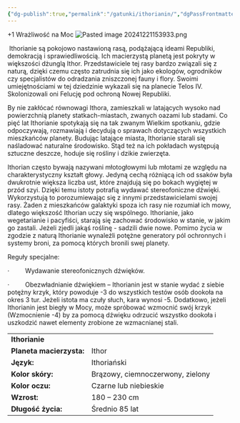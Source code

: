 ```yaml
---
{"dg-publish":true,"permalink":"/gatunki/ithorianin/","dgPassFrontmatter":true}
---
```


+1 Wrażliwość na Moc
![Pasted image 20241221153933.png](/img/user/Obrazy/Pasted%20image%2020241221153933.png)

 Ithorianie są pokojowo nastawioną rasą, podążającą ideami Republiki, demokracją i sprawiedliwością. Ich macierzystą planetą jest pokryty w większości dżunglą Ithor. Przedstawiciele tej rasy bardzo związali się z naturą, dzięki czemu często zatrudnia się ich jako ekologów, ogrodników czy specjalistów do odradzania zniszczonej fauny i flory. Swoimi umiejętnościami w tej dziedzinie wykazali się na planecie Telos IV. Skolonizowali oni Felucję pod ochroną Nowej Republiki.

By nie zakłócać równowagi Ithora, zamieszkali w latających wysoko nad powierzchnią planety statkach-miastach, zwanych oazami lub stadami. Co pięć lat Ithorianie spotykają się na tak zwanym Wielkim spotkaniu, gdzie odpoczywają, rozmawiają i decydują o sprawach dotyczących wszystkich mieszkańców planety. Budując latające miasta, Ithorianie starali się naśladować naturalne środowisko. Stąd też na ich pokładach występują sztuczne deszcze, hoduje się rośliny i dzikie zwierzęta.

Ithorian często bywają nazywani młotogłowymi lub młotami ze względu na charakterystyczny kształt głowy. Jedyną cechą różniącą ich od ssaków była dwukrotnie większa liczba ust, które znajdują się po bokach wygiętej w przód szyi. Dzięki temu istoty potrafią wydawać stereofoniczne dźwięki. Wykorzystują to porozumiewając się z innymi przedstawicielami swojej rasy. Żaden z mieszkańców galaktyki spoza ich rasy nie rozumiał ich mowy, dlatego większość Ithorian uczy się wspólnego. Ithorianie, jako wegetarianie i pacyfiści, starają się zachować środowisko w stanie, w jakim go zastali. Jeżeli zjedli jakąś roślinę - sadzili dwie nowe. Pomimo życia w zgodzie z naturą Ithorianie wynaleźli potężne generatory pól ochronnych i systemy broni, za pomocą których bronili swej planety.

Reguły specjalne:

·         Wydawanie stereofonicznych dźwięków.

·         Obezwładnianie dźwiękiem – Ithorianin jest w stanie wydać z siebie potężny krzyk, który powoduje -3 do wszystkich testów osób dookoła na okres 3 tur. Jeżeli istota ma czuły słuch, kara wynosi -5. Dodatkowo, jeżeli Ithorianin jest biegły w Mocy, może spróbować wzmocnić swój krzyk (Wzmocnienie -4) by za pomocą dźwięku odrzucić wszystko dookoła i uszkodzić nawet elementy zrobione ze wzmacnianej stali.

|   |   |
|---|---|
|**Ithorianie**|   |
|**Planeta macierzysta:**|Ithor|
|**Język:**|Ithoriański|
|**Kolor skóry:**|Brązowy, ciemnoczerwony, zielony|
|**Kolor oczu:**|Czarne lub niebieskie|
|**Wzrost:**|180 – 230 cm|
|**Długość życia:**|Średnio 85 lat|